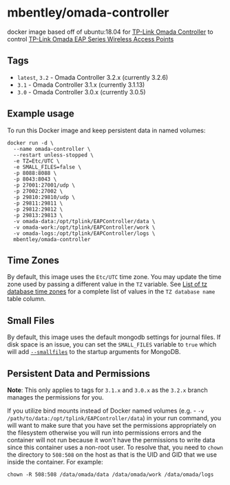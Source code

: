 # mbentley/omada-controller

docker image based off of ubuntu:18.04 for [TP-Link Omada Controller](https://www.tp-link.com/en/products/details/EAP-Controller.html) to control [TP-Link Omada EAP Series Wireless Access Points](https://www.tp-link.com/en/omada/)

## Tags

* `latest`, `3.2` - Omada Controller 3.2.x (currently 3.2.6)
* `3.1` - Omada Controller 3.1.x (currently 3.1.13)
* `3.0` - Omada Controller 3.0.x (currently 3.0.5)

## Example usage

To run this Docker image and keep persistent data in named volumes:

```
docker run -d \
  --name omada-controller \
  --restart unless-stopped \
  -e TZ=Etc/UTC \
  -e SMALL_FILES=false \
  -p 8088:8088 \
  -p 8043:8043 \
  -p 27001:27001/udp \
  -p 27002:27002 \
  -p 29810:29810/udp \
  -p 29811:29811 \
  -p 29812:29812 \
  -p 29813:29813 \
  -v omada-data:/opt/tplink/EAPController/data \
  -v omada-work:/opt/tplink/EAPController/work \
  -v omada-logs:/opt/tplink/EAPController/logs \
  mbentley/omada-controller
```

## Time Zones

By default, this image uses the `Etc/UTC` time zone.  You may update the time zone used by passing a different value in the `TZ` variable.  See [List of tz database time zones](https://en.wikipedia.org/wiki/List_of_tz_database_time_zones#List) for a complete list of values in the `TZ database name` table column.

## Small Files

By default, this image uses the default mongodb settings for journal files.  If disk space is an issue, you can set the `SMALL_FILES` variable to `true` which will add [`--smallfiles`](https://docs.mongodb.com/v2.2/administration/journaling/#journaling-internals) to the startup arguments for MongoDB.

## Persistent Data and Permissions

**Note**: This only applies to tags for `3.1.x` and `3.0.x` as the `3.2.x` branch manages the permissions for you.

If you utilize bind mounts instead of Docker named volumes (e.g. - `-v /path/to/data:/opt/tplink/EAPController/data`) in your run command, you will want to make sure that you have set the permissions appropriately on the filesystem otherwise you will run into permissions errors and the container will not run because it won't have the permissions to write data since this container uses a non-root user.  To resolve that, you need to `chown` the directory to `508:508` on the host as that is the UID and GID that we use inside the container.  For example:

```
chown -R 508:508 /data/omada/data /data/omada/work /data/omada/logs
```


